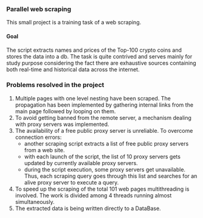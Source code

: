 ### Parallel web scraping
This small project is a training task of a web scraping.

#### Goal
The script extracts names and prices of the Top-100 crypto coins and stores the data into a db. The task is quite contrived and serves mainly for study purpose considering the fact there are exhaustive sources containing both real-time and historical data across the internet.

### Problems resolved in the project
1. Multiple pages with one level nesting have been scraped. The propagation has been implemented by gathering internal links from the main page followed by looping on them.
2. To avoid getting banned from the remote server, a mechanism dealing with proxy servers was implemented.
3. The availability of a free public proxy server is unreliable. To overcome connection errors:
    - another scraping script extracts a list of free public proxy servers from a web site.
    - with each launch of the script, the list of 10 proxy servers gets updated by currently available proxy servers.
    - during the script execution, some proxy servers get unavailable. Thus, each scraping query goes through this list and searches for an alive proxy server to execute a query.
4. To speed up the scraping of the total 101 web pages multithreading is involved. The work is divided among 4 threads running almost simultaneously.
5. The extracted data is being written directly to a DataBase.
